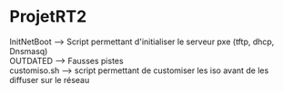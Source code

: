 # ProjetRT2
InitNetBoot --> Script permettant d'initialiser le serveur pxe (tftp, dhcp, Dnsmasq)</br>
OUTDATED --> Fausses pistes</br>
customiso.sh --> script permettant de customiser les iso avant de les diffuser sur le réseau</br>
